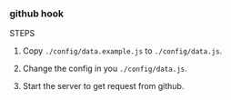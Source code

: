 ### github hook

STEPS

1. Copy `./config/data.example.js` to `./config/data.js`.

2. Change the config in you `./config/data.js`.

3. Start the server to get request from github.